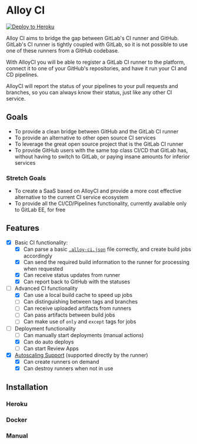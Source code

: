 # Alloy CI

[![Deploy to Heroku](https://www.herokucdn.com/deploy/button.svg)](https://heroku.com/deploy)

Alloy CI aims to bridge the gap between GitLab's CI runner and GitHub. GitLab's
CI runner is tightly coupled with GitLab, so it is not possible to use one of
these runners from a GitHub codebase.

With AlloyCI you will be able to register a GitLab CI runner to the platform,
connect it to one of your GitHub's repositories, and have it run your CI and
CD pipelines.

AlloyCI will report the status of your pipelines to your pull requests and
branches, so you can always know their status, just like any other CI service.

## Goals

- To provide a clean bridge between GitHub and the GitLab CI runner
- To provide an alternative to other open source CI services
- To leverage the great open source project that is the GitLab CI runner
- To provide GitHub users with the same top class CI/CD that GitLab has, without
  having to switch to GitLab, or paying insane amounts for inferior services

### Stretch Goals

- To create a SaaS based on AlloyCI and provide a more cost effective alternative
  to the current CI service ecosystem
- To provide all the CI/CD/Pipelines functionality, currently available only to
  GitLab EE, for free

## Features

- [x] Basic CI functionality:
  - [x] Can parse a basic [`.alloy-ci.json`](doc/json/README.md) file correctly, and create build jobs accordingly
  - [x] Can send the required build information to the runner for processing when requested
  - [x] Can receive status updates from runner
  - [x] Can report back to GitHub with the statuses
- [ ] Advanced CI functionality
  - [x] Can use a local build cache to speed up jobs
  - [ ] Can distinguishing between tags and branches
  - [ ] Can receive uploaded artifacts from runners
  - [ ] Can pass artifacts between build jobs
  - [ ] Can make use of `only` and `except` tags for jobs
- [ ] Deployment functionality
  - [ ] Can manually start deployments (manual actions)
  - [x] Can do auto deploys
  - [ ] Can start Review Apps
- [x] [Autoscaling Support](doc/install/autoscaling.md) (supported directly by the runner)
  - [x] Can create runners on demand
  - [x] Can destroy runners when not in use

## Installation

### Heroku

### Docker

### Manual  
